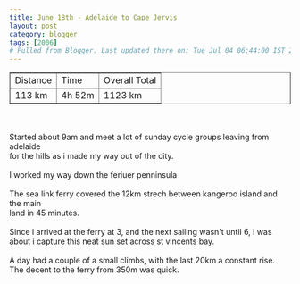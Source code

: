 ```yaml
---
title: June 18th - Adelaide to Cape Jervis
layout: post
category: blogger
tags: [2006]
# Pulled from Blogger. Last updated there on: Tue Jul 04 06:44:00 IST 2006
---
```

<table border="1"><tbody><tr><td>Distance</td><td>Time</td><td>Overall Total</td></tr><tr><td>113 km</td><td>4h 52m</td><td>1123 km</td></tr></tbody></table><br /><br />Started about 9am and meet a lot of sunday cycle groups leaving from adelaide<br />for the hills as i made my way out of the city.<br /><br />I worked my way down the feriuer penninsula<br /><br />The sea link ferry covered the 12km strech between kangeroo island and the main<br />land in 45 minutes.<br /><br />Since i arrived at the ferry at 3, and the next sailing wasn't until 6, i was about i capture this neat sun set across st vincents bay.<br /><br />A day had a couple of a small climbs, with the last 20km a constant rise. The decent to the ferry from 350m was quick.

